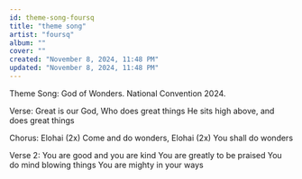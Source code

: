 ```yaml
---
id: theme-song-foursq
title: "theme song"
artist: "foursq"
album: ""
cover: ""
created: "November 8, 2024, 11:48 PM"
updated: "November 8, 2024, 11:48 PM"
---
```


Theme Song: God of Wonders.
National Convention 2024.

Verse:
Great is our God, Who does great things
He sits high above, and does great things

Chorus:
Elohai (2x)
Come and do wonders, 
Elohai (2x)
You shall do wonders

Verse 2:
You are good and you are kind 
You are greatly to be praised 
You do mind blowing things 
You are mighty in your ways